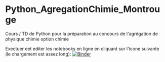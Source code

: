 # Python_AgregationChimie_Montrouge
Cours / TD de Python pour la préparation au concours de l'agrégation de physique chimie option chimie

Exectuer eet editer les notebooks en ligne en cliquant sur l'icone suivante (le chargement est assez long):
[![Binder](https://mybinder.org/badge_logo.svg)](https://mybinder.org/v2/gh/ElricF/Python_AgregationChimie_Montrouge/HEAD)
